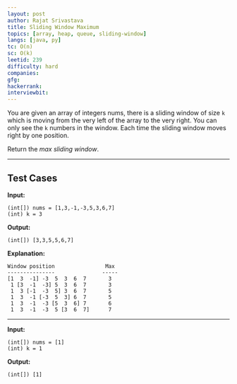 ```yaml
---
layout: post
author: Rajat Srivastava
title: Sliding Window Maximum
topics: [array, heap, queue, sliding-window]
langs: [java, py]
tc: O(n)
sc: O(k)
leetid: 239
difficulty: hard
companies: 
gfg: 
hackerrank: 
interviewbit: 
---
```


You are given an array of integers nums, 
there is a sliding window of size `k` which is moving from the very left of the array to the very right. 
You can only see the `k` numbers in the window. 
Each time the sliding window moves right by one position.

Return the _max sliding window_.

---

## Test Cases

**Input:** 
```
(int[]) nums = [1,3,-1,-3,5,3,6,7]
(int) k = 3
```

**Output:** 
```
(int[]) [3,3,5,5,6,7]
```

**Explanation:**
```
Window position                Max
---------------               -----
[1  3  -1] -3  5  3  6  7       3
 1 [3  -1  -3] 5  3  6  7       3
 1  3 [-1  -3  5] 3  6  7       5
 1  3  -1 [-3  5  3] 6  7       5
 1  3  -1  -3 [5  3  6] 7       6
 1  3  -1  -3  5 [3  6  7]      7
```

---

**Input:**
```
(int[]) nums = [1]
(int) k = 1
```

**Output:**
```
(int[]) [1]
```